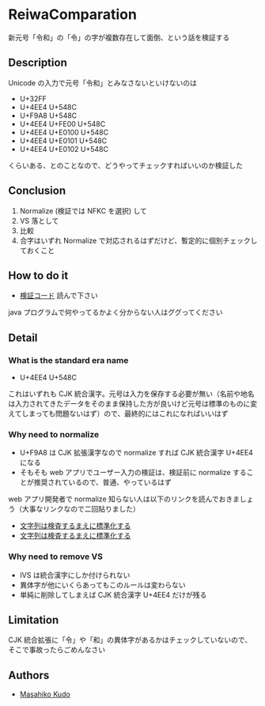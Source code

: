 # ReiwaComparation
新元号「令和」の「令」の字が複数存在して面倒、という話を検証する

## Description
Unicode の入力で元号「令和」とみなさないといけないのは

- U+32FF
- U+4EE4 U+548C
- U+F9A8 U+548C
- U+4EE4 U+FE00 U+548C
- U+4EE4 U+E0100 U+548C
- U+4EE4 U+E0101 U+548C
- U+4EE4 U+E0102 U+548C

くらいある、とのことなので、どうやってチェックすればいいのか検証した

## Conclusion

1. Normalize (検証では NFKC を選択) して
1. VS 落として
1. 比較
1. 合字はいずれ Normalize で対応されるはずだけど、暫定的に個別チェックしておくこと

## How to do it

- [検証コード](/src/main/java/io/github/mkudo/compare/Reiwa.java) 読んで下さい

java プログラムで何やってるかよく分からない人はググってください

## Detail
### What is the standard era name

- U+4EE4 U+548C

これはいずれも CJK 統合漢字。元号は入力を保存する必要が無い（名前や地名は入力されてきたデータをそのまま保持した方が良いけど元号は標準のものに変えてしまっても問題ないはず）ので、最終的にはこれになればいいはず

### Why need to normalize

- U+F9A8 は CJK 拡張漢字なので normalize すれば CJK 統合漢字 U+4EE4 になる
- そもそも web アプリでユーザー入力の検証は、検証前に normalize することが推奨されているので、普通、やっているはず

web アプリ開発者で normalize 知らない人は以下のリンクを読んでおきましょう（大事なリンクなので二回貼りました）
- [文字列は検査するまえに標準化する](https://www.jpcert.or.jp/java-rules/ids01-j.html)
- [文字列は検査するまえに標準化する](https://www.jpcert.or.jp/java-rules/ids01-j.html)

### Why need to remove VS

- IVS は統合漢字にしか付けられない
- 異体字が他にいくらあってもこのルールは変わらない
- 単純に削除してしまえば CJK 統合漢字 U+4EE4 だけが残る

## Limitation

CJK 統合拡張に「令」や「和」の異体字があるかはチェックしていないので、そこで事故ったらごめんなさい

## Authors
- [Masahiko Kudo](https://github.com/MKudo)
